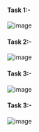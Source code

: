 #### Task 1:-
![image](https://github.com/user-attachments/assets/37bae0e5-a996-4e8d-a0e6-ebc2f289abee)

#### Task 2:-
![image](https://github.com/user-attachments/assets/6876e8cc-1323-4b25-afb2-f38fa3f69695)

#### Task 3:-
![image](https://github.com/user-attachments/assets/c69dd0c6-134f-43aa-b7c4-170a14c78180)

#### Task 3:-
![image](https://github.com/user-attachments/assets/3dda5973-b957-492d-ada8-d9b582d37462)
